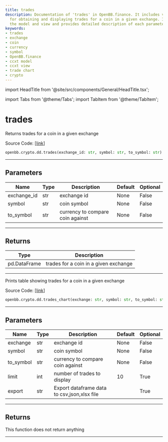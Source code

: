 ```yaml
---
title: trades
description: Documentation of 'trades' in OpenBB.finance. It includes various functions
  for obtaining and displaying trades for a coin in a given exchange. It covers both
  the model and view and provides detailed description of each parameter involved.
keywords:
- trades
- exchange
- coin
- currency
- symbol
- OpenBB.finance
- ccxt model
- ccxt view
- trade chart
- crypto
---
```


import HeadTitle from '@site/src/components/General/HeadTitle.tsx';

<HeadTitle title="trades - Dd - Crypto - Reference | OpenBB SDK Docs" />

import Tabs from '@theme/Tabs';
import TabItem from '@theme/TabItem';

# trades

<Tabs>
<TabItem value="model" label="Model" default>

Returns trades for a coin in a given exchange

Source Code: [[link](https://github.com/OpenBB-finance/OpenBBTerminal/tree/main/openbb_terminal/cryptocurrency/due_diligence/ccxt_model.py#L70)]

```python
openbb.crypto.dd.trades(exchange_id: str, symbol: str, to_symbol: str)
```

---

## Parameters

| Name | Type | Description | Default | Optional |
| ---- | ---- | ----------- | ------- | -------- |
| exchange_id | str | exchange id | None | False |
| symbol | str | coin symbol | None | False |
| to_symbol | str | currency to compare coin against | None | False |


---

## Returns

| Type | Description |
| ---- | ----------- |
| pd.DataFrame | trades for a coin in a given exchange |
---

</TabItem>
<TabItem value="view" label="Chart">

Prints table showing trades for a coin in a given exchange

Source Code: [[link](https://github.com/OpenBB-finance/OpenBBTerminal/tree/main/openbb_terminal/cryptocurrency/due_diligence/ccxt_view.py#L63)]

```python
openbb.crypto.dd.trades_chart(exchange: str, symbol: str, to_symbol: str, limit: int = 10, export: str = "")
```

---

## Parameters

| Name | Type | Description | Default | Optional |
| ---- | ---- | ----------- | ------- | -------- |
| exchange | str | exchange id | None | False |
| symbol | str | coin symbol | None | False |
| to_symbol | str | currency to compare coin against | None | False |
| limit | int | number of trades to display | 10 | True |
| export | str | Export dataframe data to csv,json,xlsx file |  | True |


---

## Returns

This function does not return anything

---

</TabItem>
</Tabs>
